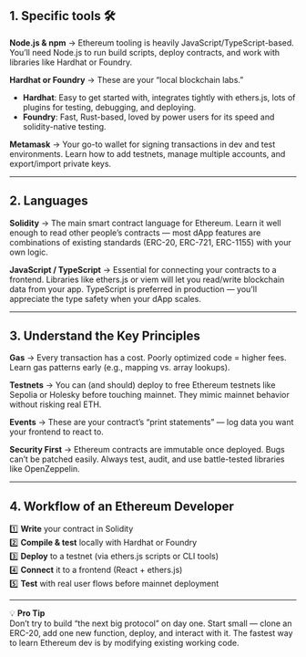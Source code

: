 ## 1. Specific tools 🛠️

**Node.js & npm** → Ethereum tooling is heavily JavaScript/TypeScript-based. You’ll need Node.js to run build scripts, deploy contracts, and work with libraries like Hardhat or Foundry.

**Hardhat or Foundry** → These are your “local blockchain labs.”

- **Hardhat**: Easy to get started with, integrates tightly with ethers.js, lots of plugins for testing, debugging, and deploying.
- **Foundry**: Fast, Rust-based, loved by power users for its speed and solidity-native testing.

**Metamask** → Your go-to wallet for signing transactions in dev and test environments. Learn how to add testnets, manage multiple accounts, and export/import private keys.

---

## 2. Languages 

**Solidity** → The main smart contract language for Ethereum. Learn it well enough to read other people’s contracts — most dApp features are combinations of existing standards (ERC-20, ERC-721, ERC-1155) with your own logic.

**JavaScript / TypeScript** → Essential for connecting your contracts to a frontend. Libraries like ethers.js or viem will let you read/write blockchain data from your app. TypeScript is preferred in production — you’ll appreciate the type safety when your dApp scales.

---

## 3. Understand the Key Principles 

**Gas** → Every transaction has a cost. Poorly optimized code = higher fees. Learn gas patterns early (e.g., mapping vs. array lookups).

**Testnets** → You can (and should) deploy to free Ethereum testnets like Sepolia or Holesky before touching mainnet. They mimic mainnet behavior without risking real ETH.

**Events** → These are your contract’s “print statements” — log data you want your frontend to react to.

**Security First** → Ethereum contracts are immutable once deployed. Bugs can’t be patched easily. Always test, audit, and use battle-tested libraries like OpenZeppelin.

---

## 4. Workflow of an Ethereum Developer

1️⃣ **Write** your contract in Solidity  
2️⃣ **Compile & test** locally with Hardhat or Foundry  
3️⃣ **Deploy** to a testnet (via ethers.js scripts or CLI tools)  
4️⃣ **Connect** it to a frontend (React + ethers.js)  
5️⃣ **Test** with real user flows before mainnet deployment  

---

💡 **Pro Tip**  
Don’t try to build “the next big protocol” on day one. Start small — clone an ERC-20, add one new function, deploy, and interact with it. The fastest way to learn Ethereum dev is by modifying existing working code.
